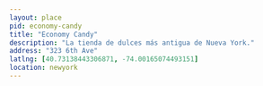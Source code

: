 ```yaml
---
layout: place
pid: economy-candy
title: "Economy Candy"
description: "La tienda de dulces más antigua de Nueva York."
address: "323 6th Ave"
latlng: [40.73138443306871, -74.00165074493151]
location: newyork
---
```

